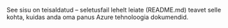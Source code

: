 See sisu on teisaldatud – seletusfail lehelt leiate (README.md) teavet selle kohta, kuidas anda oma panus Azure tehnoloogia dokumendid.
